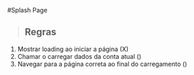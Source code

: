 #Splash Page

>## Regras
1. Mostrar loading ao iniciar a página (X)
2. Chamar o carregar dados da conta atual ()
3. Navegar para a página correta ao final do carregamento ()